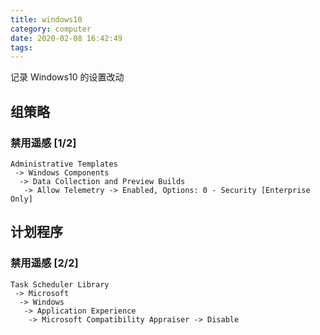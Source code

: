 ```yaml
---
title: windows10
category: computer
date: 2020-02-08 16:42:49
tags:
---
```


记录 Windows10 的设置改动

<!-- more -->

## 组策略

### 禁用遥感 [1/2]

```
Administrative Templates
 -> Windows Components
  -> Data Collection and Preview Builds
   -> Allow Telemetry -> Enabled, Options: 0 - Security [Enterprise Only]
```

## 计划程序

### 禁用遥感 [2/2]

```
Task Scheduler Library
 -> Microsoft
  -> Windows
   -> Application Experience
    -> Microsoft Compatibility Appraiser -> Disable
```